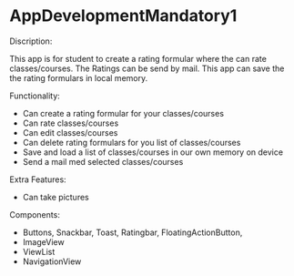 # AppDevelopmentMandatory1

Discription:

This app is for student to create a rating formular where the can rate classes/courses.
The Ratings can be send by mail.
This app can save the the rating formulars in local memory.

Functionality:
- Can create a rating formular for your classes/courses 
- Can rate classes/courses
- Can edit classes/courses
- Can delete rating formulars for you list of classes/courses
- Save and load a list of classes/courses in our own memory on device
- Send a mail med selected classes/courses

Extra Features:
- Can take pictures

Components:
- Buttons, Snackbar, Toast, Ratingbar, FloatingActionButton, 
- ImageView
- ViewList
- NavigationView
